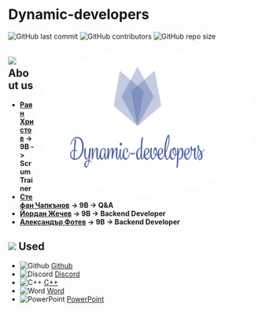 # ##
# Dynamic-developers

![GitHub last commit](https://img.shields.io/github/last-commit/RSHristov20/DynamicDevelopers?style=flat-square)      ![GitHub contributors](https://img.shields.io/github/contributors/RSHristov20/DynamicDevelopers?style=flat-square) ![GitHub repo size](https://img.shields.io/github/repo-size/RSHristov20/DynamicDevelopers?style=flat-square)

<img align="right" height="300" width="450" alt="Logo" src="LOGO.png" style="border-radius:50%" />

## <img src= "https://cdn-icons-png.flaticon.com/512/1077/1077012.png" width="23px" > About us

- <b>[Раян Христов](https://github.com/RSHristov20) -> 9B -> Scrum Trainer </b>
- <b>[Стефан Чапкънов](https://github.com/SNChapkanov20) -> 9B -> Q&A</b>
- <b>[Йордан Жечев](https://github.com/YBZhechev20) -> 9B -> Backend Developer </b>
- <b>[Александър Фотев](https://github.com/ABFotev20) -> 9B -> Backend Developer </b>


## <img src= "https://cdn-icons-png.flaticon.com/512/1819/1819933.png" width="23px"> Used 
- <img alt="Github" width="23px" src="https://s3.amazonaws.com/cms-assets.tutsplus.com/uploads/users/1885/profiles/20400/profileImage/Tn2cD3Wq_400x400.jpg"> [Github](https://kinsta.com/knowledgebase/what-is-github/)
- <img alt="Discord" width="23px" src="https://cdn-icons-png.flaticon.com/512/2111/2111370.png"> [Discord](https://en.wikipedia.org/wiki/Discord_(software))
- <img alt="C++" width="23px" src="https://o.remove.bg/downloads/c74fa07a-90a0-408e-8c59-8801b42fc88c/1822px-ISO_C%2B%2B_Logo.svg-removebg-preview.png" >  [C++](https://www.w3schools.com/cpp/cpp_intro.asp)
- <img alt="Word" width="23px" src="https://logodownload.org/wp-content/uploads/2018/10/word-logo-1-1.png"> [Word](https://www.computerhope.com/jargon/m/microsoft-word.htm)
- <img alt="PowerPoint" width="23px" src="https://upload.wikimedia.org/wikipedia/commons/thumb/6/62/Microsoft_Office_PowerPoint_%282013%E2%80%932019%29.svg/2048px-Microsoft_Office_PowerPoint_%282013%E2%80%932019%29.svg.png"> [PowerPoint](https://www.computerhope.com/jargon/p/powerpoi.htm)

##
